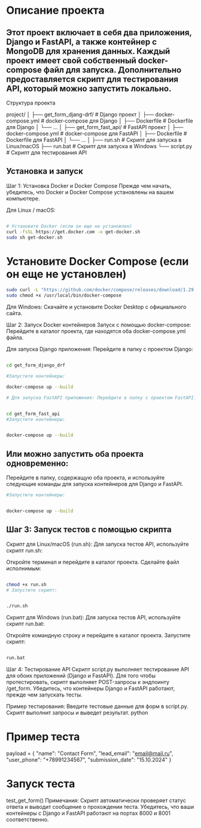 
# Описание проекта
## Этот проект включает в себя два приложения, Django и FastAPI, а также контейнер с MongoDB для хранения данных. Каждый проект имеет свой собственный docker-compose файл для запуска. Дополнительно предоставляется скрипт для тестирования API, который можно запустить  локально.

Структура проекта

project/
│
├── get_form_djang-drf/           # Django проект
│   ├── docker-compose.yml        # docker-compose для Django
│   ├── Dockerfile                # Dockerfile для Django
│   └── ...
│
├── get_form_fast_api/            # FastAPI проект
│   ├── docker-compose.yml        # docker-compose для FastAPI
│   ├── Dockerfile                # Dockerfile для FastAPI
│   └── ...
│
├── run.sh                        # Скрипт для запуска в Linux/macOS
├── run.bat                       # Скрипт для запуска в Windows
└── script.py                     # Скрипт для тестирования API

## Установка и запуск
Шаг 1: Установка Docker и Docker Compose
Прежде чем начать, убедитесь, что Docker и Docker Compose установлены на вашем компьютере.

Для Linux / macOS:
``` bash

# Установите Docker (если он еще не установлен)
curl -fsSL https://get.docker.com -o get-docker.sh
sudo sh get-docker.sh
```

# Установите Docker Compose (если он еще не установлен)
``` bash 
sudo curl -L "https://github.com/docker/compose/releases/download/1.29.2/docker-compose-$(uname -s)-$(uname -m)" -o /usr/local/bin/docker-compose
sudo chmod +x /usr/local/bin/docker-compose
```
Для Windows:
Скачайте и установите Docker Desktop с официального сайта.

Шаг 2: Запуск Docker контейнеров
Запуск с помощью docker-compose:
Перейдите в каталог проекта, где находятся оба docker-compose.yml файла.

Для запуска Django приложения: Перейдите в папку с проектом Django:

``` bash

cd get_form_django_drf

#Запустите контейнеры:

docker-compose up --build

# Для запуска FastAPI приложения: Перейдите в папку с проектом FastAPI:


cd get_form_fast_api
#Запустите контейнеры:


docker-compose up --build

```

## Или можно запустить оба проекта одновременно:
Перейдите в папку, содержащую оба проекта, и используйте следующие команды для запуска контейнеров для Django и FastAPI.

``` bash 
#Запустите контейнеры:


docker-compose up --build

```


## Шаг 3: Запуск тестов с помощью скрипта
Скрипт для Linux/macOS (run.sh):
Для запуска тестов API, используйте скрипт run.sh:

Откройте терминал и перейдите в каталог проекта.
Сделайте файл исполнимым:
``` bash

chmod +x run.sh
# Запустите скрипт:


./run.sh

```

Скрипт для Windows (run.bat):
Для запуска тестов API, используйте скрипт run.bat:

Откройте командную строку и перейдите в каталог проекта.
Запустите скрипт:
``` bash

run.bat

```

Шаг 4: Тестирование API
Скрипт script.py выполняет тестирование API для обоих приложений (Django и FastAPI). Для того чтобы протестировать, скрипт выполняет POST-запросы к эндпоинту /get_form. Убедитесь, что контейнеры Django и FastAPI работают, прежде чем запускать тесты.

Пример тестирования:
Введите тестовые данные для форм в script.py.
Скрипт выполнит запросы и выведет результат.
python

# Пример теста
payload = {
    "name": "Contact Form",
    "lead_email": "email@mail.ru",
    "user_phone": "+78991234567",
    "submission_date": "15.10.2024"
}

# Запуск теста
test_get_form()
Примечания:
Скрипт автоматически проверяет статус ответа и выводит сообщение о прохождении теста.
Убедитесь, что ваши контейнеры с Django и FastAPI работают на портах 8000 и 8001 соответственно.